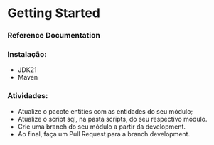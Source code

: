 # Getting Started

### Reference Documentation

### Instalação: 
* JDK21
* Maven

### Atividades:
* Atualize o pacote entities com as entidades do seu módulo;
* Atualize o script sql, na pasta scripts, do seu respectivo módulo.
* Crie uma branch do seu módulo a partir da development.
* Ao final, faça um Pull Request para a branch development.



